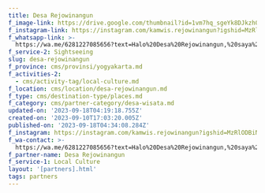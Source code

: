 ```yaml
---
title: Desa Rejowinangun
f_image-link: https://drive.google.com/thumbnail?id=1vm7hq_sgeYk8DJkzh0yvXOh4BixiEuEP
f_instagram-link: https://instagram.com/kamwis.rejowinangun?igshid=MzRlODBiNWFlZA==
f_whatsapp-link: >-
  https://wa.me/6281227085656?text=Halo%20Desa%20Rejowinangun,%20saya%20dapat%20info%20dari%20@loocale.id%20dan%20punya%20pertanyaan
f_service-2: Sightseeing
slug: desa-rejowinangun
f_province: cms/provinsi/yogyakarta.md
f_activities-2:
  - cms/activity-tag/local-culture.md
f_location: cms/location/desa-rejowinangun.md
f_type: cms/destination-type/places.md
f_category: cms/partner-category/desa-wisata.md
updated-on: '2023-09-18T04:19:18.755Z'
created-on: '2023-09-10T17:03:20.005Z'
published-on: '2023-09-18T04:34:08.284Z'
f_instagram: https://instagram.com/kamwis.rejowinangun?igshid=MzRlODBiNWFlZA==
f_wa-contact: >-
  https://wa.me/6281227085656?text=Halo%20Desa%20Rejowinangun,%20saya%20dapat%20info%20dari%20@loocale.id%20dan%20punya%20pertanyaan
f_partner-name: Desa Rejowinangun
f_service-1: Local Culture
layout: '[partners].html'
tags: partners
---
```



